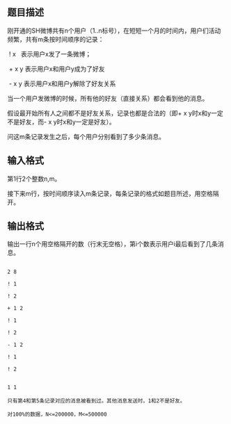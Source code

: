 ## 题目描述

<div>
 刚开通的SH微博共有n个用户（1..n标号），在短短一个月的时间内，用户们活动频繁，共有m条按时间顺序的记录：
</div> 
<div>
 <span class="Apple-tab-span" style="white-space:pre"> </span>! x   表示用户x发了一条微博；
</div> 
<div>
 <span class="Apple-tab-span" style="white-space:pre"> </span>+ x y 表示用户x和用户y成为了好友
</div> 
<div>
 <span class="Apple-tab-span" style="white-space:pre"> </span>- x y 表示用户x和用户y解除了好友关系
</div> 
<div>
 当一个用户发微博的时候，所有他的好友（直接关系）都会看到他的消息。
</div> 
<div>
 假设最开始所有人之间都不是好友关系，记录也都是合法的（即+ x y时x和y一定不是好友，而- x y时x和y一定是好友）。
</div> 
<div>
 问这m条记录发生之后，每个用户分别看到了多少条消息。
</div> 
<p></p>

## 输入格式

<div>
 第1行2个整数n,m。
</div> 
<div>
 接下来m行，按时间顺序读入m条记录，每条记录的格式如题目所述，用空格隔开。
</div> 
<p></p>

## 输出格式

<div>
 输出一行n个用空格隔开的数（行末无空格），第i个数表示用户i最后看到了几条消息。
</div> 
<p></p>

```input1
2 8
! 1
! 2
+ 1 2
! 1
! 2
- 1 2
! 1
! 2
```
```output1
1 1
只有第4和第5条记录对应的消息被看到过。其他消息发送时，1和2不是好友。
对100%的数据，N<=200000，M<=500000
```
